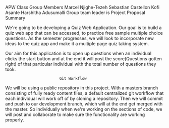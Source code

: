 APW Class Group Members
Marcel Njighe-Tezeh Sebastian Castellon Kofi Asante Harshitha Adusumalli Group team leader is Project Proposal Summary

We're going to be developing a Quiz Web Application. Our goal is to build a quiz web app that can be accessed, to practice free sample multiple choice questions. As the semester progresses, we will look to incorporate new ideas to the quiz app and make it a multiple page quiz taking system.

Our aim for this application is to open up questions when an individual clicks the start button and at the end it will post the score(Questions gotten right) of that particular individual with the total number of questions they took.

                            Git Workflow
We will be using a public repository in this project. With a masters branch consisting of fully ready content files, a default centralized git workflow that each individual will work off of by cloning a repository. Then we will commit and push to our development branch, which will at the end get merged with the master. So individually when we're working on the sections of code, we will post and collaborate to make sure the functionality are working properly.
